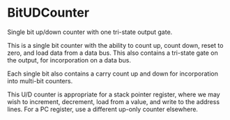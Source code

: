# BitUDCounter

Single bit up/down counter with one tri-state output gate.

This is a single bit counter with the ability to count up, count down, reset to zero, and load data from a data bus. This also contains a tri-state gate on the output, for incorporation on a data bus.

Each single bit also contains a carry count up and down for incorporation into multi-bit counters.

This U/D counter is appropriate for a stack pointer register, where we may wish to increment, decrement, load from a value, and write to the address lines. For a PC register, use a different up-only counter elsewhere.
